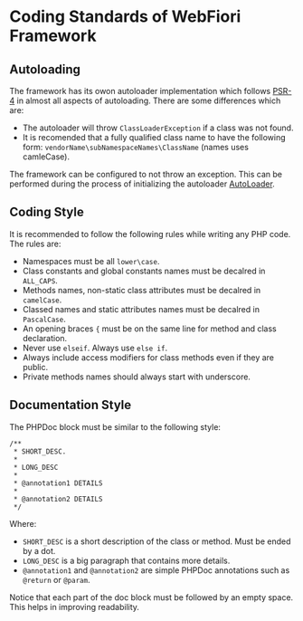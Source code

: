 # Coding Standards of WebFiori Framework

## Autoloading
The framework has its owon autoloader implementation which follows <a href="https://www.php-fig.org/psr/psr-4/" target="_blank">PSR-4</a> in almost all aspects of autoloading. There are some differences which are:

* The autoloader will throw `ClassLoaderException` if a class was not found.
* It is recomended that a fully qualified class name to have the following form: `vendorName\subNamespaceNames\ClassName` (names uses camleCase).

The framework can be configured to not throw an exception. This can be performed during the process of initializing the autoloader <a href="https://webfiori.com/docs/webfiori/entity/AutoLoader" target="_blank">AutoLoader</a>.

## Coding Style
It is recommended to follow the following rules while writing any PHP code. The rules are:

* Namespaces must be all `lower\case`.
* Class constants and global constants names must be decalred in `ALL_CAPS`.
* Methods names, non-static class attributes must be decalred in `camelCase`.
* Classed names and static attributes names must be decalred in `PascalCase`.
* An opening braces `{` must be on the same line for method and class declaration.
* Never use `elseif`. Always use `else if`.
* Always include access modifiers for class methods even if they are public.
* Private methods names should always start with underscore.

## Documentation Style
The PHPDoc block must be similar to the following style:
```
/**
 * SHORT_DESC.
 *
 * LONG_DESC
 * 
 * @annotation1 DETAILS
 *
 * @annotation2 DETAILS
 */
```
Where:
* `SHORT_DESC` is a short description of the class or method. Must be ended by a dot.
* `LONG_DESC` is a big paragraph that contains more details.
* `@annotation1` and `@annotation2` are simple PHPDoc annotations such as `@return` or `@param`.

Notice that each part of the doc block must be followed by an empty space. This helps in improving readability.
